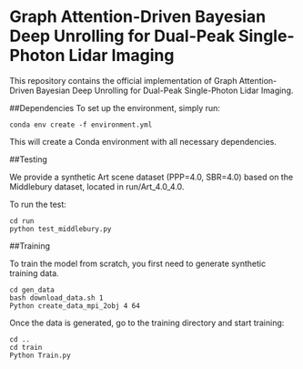 # Graph Attention-Driven Bayesian Deep Unrolling for Dual-Peak Single-Photon Lidar Imaging
This repository contains the official implementation of Graph Attention-Driven Bayesian Deep Unrolling for Dual-Peak Single-Photon Lidar Imaging.

##Dependencies
To set up the environment, simply run:
```
conda env create -f environment.yml
```
This will create a Conda environment with all necessary dependencies.

##Testing

We provide a synthetic Art scene dataset (PPP=4.0, SBR=4.0) based on the Middlebury dataset, located in run/Art_4.0_4.0.

To run the test:
```
cd run
python test_middlebury.py
```

##Training

To train the model from scratch, you first need to generate synthetic training data.

```
cd gen_data
bash download_data.sh 1
Python create_data_mpi_2obj 4 64
```
Once the data is generated, go to the training directory and start training:
```
cd ..
cd train
Python Train.py
```
